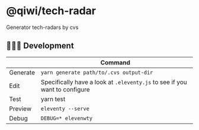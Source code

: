 # @qiwi/tech-radar

Generator tech-radars by cvs

## 🧑🏼‍💻 Development
| | Command |
|---|---
| Generate | `yarn generate path/to/.cvs output-dir`
| Edit | Specifically have a look at `.eleventy.js` to see if you want to configure
| Test | yarn test
| Preview | `eleventy --serve`
| Debug | `DEBUG=* elevenwty`
